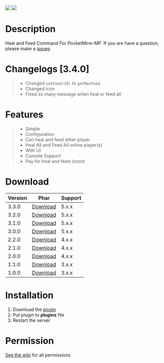 [![](https://poggit.pmmp.io/shield.state/HealAndFeed)](https://poggit.pmmp.io/p/HealAndFeed) [![](https://poggit.pmmp.io/shield.dl.total/HealAndFeed)](https://poggit.pmmp.io/p/HealAndFeed)
# Description
Heal and Feed Command For PocketMine-MP. If you are have a question, please make a [issues](https://github.com/Kylan1940/HealAndFeed/issues/new)

# Changelogs [3.4.0]
>- Changed ```setFood(20)``` to ```getMaxFood```
>- Changed icon
>- Fixed so many message when heal or feed all

# Features
>- Simple
>- Configuration
>- Can heal and feed other player
>- Heal All and Feed All online player(s)
>- With UI 
>- Console Support
>- Pay for heal and feed (soon)

# Download
| Version | Phar | Support |
|---|---|---|
| 3.3.0 | [Download](https://github.com/Kylan1940/HealAndFeed/releases/download/3.3.0/HealAndFeed_v3.3.0.phar) |  5.x.x |
| 3.2.0 | [Download](https://github.com/Kylan1940/HealAndFeed/releases/download/3.2.0/HealAndFeed_v3.2.0.phar) |  5.x.x |
| 3.1.0 | [Download](https://github.com/Kylan1940/HealAndFeed/releases/download/3.1.0/HealAndFeed_v3.1.0.phar) |  5.x.x |
| 3.0.0 | [Download](https://github.com/Kylan1940/HealAndFeed/releases/download/3.0.0/HealAndFeed_v3.0.0.phar) |  5.x.x |
| 2.2.0 | [Download](https://github.com/Kylan1940/HealAndFeed/releases/download/2.2.0/HealAndFeed_v2.2.0.phar) |  4.x.x |
| 2.1.0 | [Download](https://github.com/Kylan1940/HealAndFeed/releases/download/2.1.0/HealAndFeed_v2.1.0.phar) |  4.x.x |
| 2.0.0 | [Download](https://github.com/Kylan1940/HealAndFeed/releases/download/2.0.0/HealAndFeed_v2.0.0.phar) |  4.x.x |
| 1.1.0 | [Download](https://github.com/Kylan1940/HealAndFeed/releases/download/1.1.0/HealAndFeed_v1.1.0.phar) |  3.x.x |
| 1.0.0 | [Download](https://github.com/Kylan1940/HealAndFeed/releases/download/1.0.0/HealAndFeed_v1.0.0.phar) |  3.x.x |

# Installation
1. Download the [plugin](https://github.com/Kylan1940/HealAndFeed/releases/download/3.3.0/HealAndFeed_v3.3.0.phar)
2. Put plugin to **plugins** file
3. Restart the server

# Permission
[See the wiki](https://github.com/Kylan1940/HealAndFeed/wiki/HealAndFeed-Commands) for all permissions